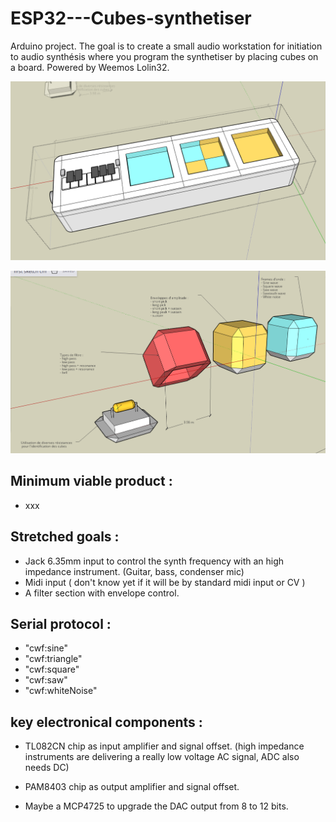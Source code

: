 # ESP32---Cubes-synthetiser
Arduino project. The goal is to create a small audio workstation for initiation to audio synthésis where you program the synthetiser by placing cubes on a board. Powered by Weemos Lolin32.

![board view](https://github.com/xLeDocteurx/ESP32---Cubes-synthetiser/blob/master/git/Screenshot%20from%202019-07-28%2020-21-12.png)

![cubes view](https://github.com/xLeDocteurx/ESP32---Cubes-synthetiser/blob/master/git/Screenshot%20from%202019-07-31%2021-26-38.png)

## Minimum viable product :
- xxx

## Stretched goals :
- Jack 6.35mm input to control the synth frequency with an high impedance instrument. (Guitar, bass, condenser mic)
- Midi input ( don't know yet if it will be by standard midi input or CV )
- A filter section with envelope control.

## Serial protocol :
- "cwf:sine"
- "cwf:triangle"
- "cwf:square"
- "cwf:saw"
- "cwf:whiteNoise"

## key electronical components :
- TL082CN chip as input amplifier and signal offset. (high impedance instruments are delivering a really low voltage AC signal, ADC also needs DC)
- PAM8403 chip as output amplifier and signal offset.

- Maybe a MCP4725 to upgrade the DAC output from 8 to 12 bits.
